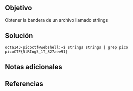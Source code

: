 ## Objetivo
Obtener la bandera de un archivo llamado striings
## Solución
```
octa143-picoctf@webshell:~$ strings strings | grep pico
picoCTF{5tRIng5_1T_827aee91}
```
## Notas adicionales
## Referencias